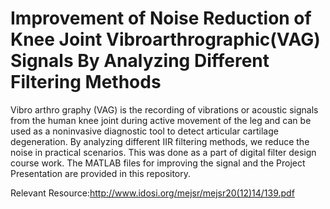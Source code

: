 # Improvement of Noise Reduction of Knee Joint Vibroarthrographic(VAG) Signals By Analyzing Different Filtering Methods
Vibro arthro graphy (VAG) is the recording of vibrations or acoustic signals from the human knee joint during active movement of the leg and can be used as a noninvasive diagnostic tool to detect articular cartilage degeneration. By analyzing different IIR filtering methods, we reduce the noise in practical scenarios. This was done as a part of digital filter design course work. The MATLAB files for improving the signal and the Project Presentation are provided in this repository.

Relevant Resource:http://www.idosi.org/mejsr/mejsr20(12)14/139.pdf
